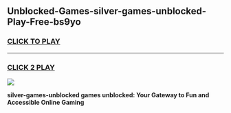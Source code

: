 
## Unblocked-Games-silver-games-unblocked-Play-Free-bs9yo
<h3>
<a href="https://premium76.site?title=silver-games-unblocked&ref=22A">CLICK TO PLAY</a></h3>
<hr>

<h3>
<a href="https://premium76.site?title=silver-games-unblocked&ref=22A">CLICK 2 PLAY</a>
  
</h3>

<a href="https://premium76.site?title=silver-games-unblocked&ref=22A"><img src="https://clearcache.store/games.png"></a>


**silver-games-unblocked games unblocked: Your Gateway to Fun and Accessible Online Gaming**
